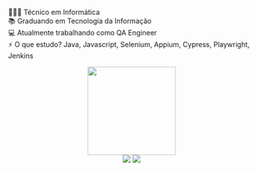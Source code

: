 👨🏽‍💻 Técnico em Informática
<br/>📚 Graduando em Tecnologia da Informação
<br/>💻 Atualmente trabalhando como QA Engineer
<br/>⚡️ O que estudo? Java, Javascript, Selenium, Appium, Cypress, Playwright, Jenkins

<div align="center">
  <a href="https://github.com/leonardo16silva12">
    <img height="180em" src="https://github-readme-stats.vercel.app/api/top-langs/?username=leonardo16silva12&layout=compact&show_icons=true&theme=tokyonight" />
</div>

  <div align="center">
  <a href = "mailto:leonardofelipesilva207@gmail.com"><img src="https://img.shields.io/badge/-Gmail-c14438?style=for-the-badge&logo=Gmail&logoColor=white" target="_blank"></a>
  <a href="https://www.linkedin.com/in/leonardo16silva12" target="_blank"><img src="https://img.shields.io/badge/-LinkedIn-%230077B5?style=for-the-badge&logo=linkedin&logoColor=white" target="_blank"></a> 
</div>



